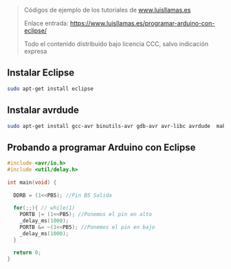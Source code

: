 > Códigos de ejemplo de los tutoriales de www.luisllamas.es
>
> Enlace entrada: https://www.luisllamas.es/programar-arduino-con-eclipse/
>
> Todo el contenido distribuido bajo licencia CCC, salvo indicación expresa

## Instalar Eclipse
```bash
sudo apt-get install eclipse
```


## Instalar avrdude
```bash
sudo apt-get install gcc-avr binutils-avr gdb-avr avr-libc avrdude  make
```


## Probando a programar Arduino con Eclipse
```cpp
#include <avr/io.h>
#include <util/delay.h>
 
int main(void) {
 
  DDRB = (1<<PB5); //Pin B5 Salida
 
  for(;;){ // while(1)
    PORTB |= (1<<PB5); //Ponemos el pin en alto
    _delay_ms(1000);
    PORTB &= ~(1<<PB5); //Ponemos el pin en bajo
    _delay_ms(1000);
  }
 
  return 0;
}
```


